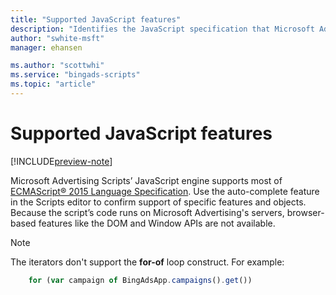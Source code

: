 ```yaml
---
title: "Supported JavaScript features"
description: "Identifies the JavaScript specification that Microsoft Advertising Scripts supports."
author: "swhite-msft"
manager: ehansen

ms.author: "scottwhi"
ms.service: "bingads-scripts"
ms.topic: "article"
---
```


# Supported JavaScript features

[!INCLUDE[preview-note](../includes/preview-note.md)]

Microsoft Advertising Scripts’ JavaScript engine supports most of [ECMAScript® 2015 Language Specification](http://www.ecma-international.org/ecma-262/6.0/). Use the auto-complete feature in the Scripts editor to confirm support of specific features and objects. Because the script’s code runs on Microsoft Advertising's servers, browser-based features like the DOM and Window APIs are not available.


> [!NOTE]
> The iterators don't support the **for-of** loop construct. For example:
>  
> ```javascript
>     for (var campaign of BingAdsApp.campaigns().get())
> ```